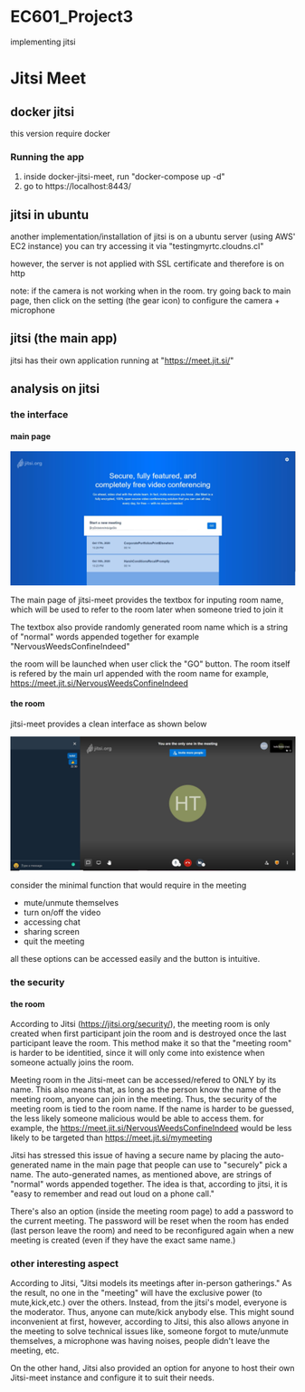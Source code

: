 # EC601_Project3
implementing jitsi

# Jitsi Meet
## docker jitsi
this version require docker

### Running the app
1. inside docker-jitsi-meet, run "docker-compose up -d"
2. go to https://localhost:8443/

## jitsi in ubuntu
another implementation/installation of jitsi is on a ubuntu server (using AWS' EC2 instance)
you can try accessing it via "testingmyrtc.cloudns.cl"

however, the server is not applied with SSL certificate and therefore is on http

note: if the camera is not working when in the room. try going back to main page, then click on the setting (the gear icon) to configure the camera + microphone


## jitsi (the main app)
jitsi has their own application running at "https://meet.jit.si/"

## analysis on jitsi
### the interface
#### main page
![Image of jitsi main page](https://github.com/ronnakornRat/EC601_Project3/blob/main/image/jitsi_main.JPG)

The main page of jitsi-meet provides the textbox for inputing room name, which will be used to refer to the room later when someone tried to join it

The textbox also provide randomly generated room name which is a string of "normal" words appended together
for example "NervousWeedsConfineIndeed"

the room will be launched when user click the "GO" button. The room itself is refered by the main url appended with the room name
for example,  https://meet.jit.si/NervousWeedsConfineIndeed

#### the room
jitsi-meet provides a clean interface as shown below

![Image of jitsi meeting room](https://github.com/ronnakornRat/EC601_Project3/blob/main/image/jitsi_room.JPG)

consider the minimal function that would require in the meeting
- mute/unmute themselves
- turn on/off the video
- accessing chat
- sharing screen
- quit the meeting

all these options can be accessed easily and the button is intuitive.

### the security
#### the room
According to Jitsi (https://jitsi.org/security/), the meeting room is only created when first participant join the room and is destroyed once the last participant leave the room. This method make it so that the "meeting room" is harder to be identitied, since it will only come into existence when someone actually joins the room.

Meeting room in the Jitsi-meet can be accessed/refered to ONLY by its name. This also means that, as long as the person know the name of the meeting room, anyone can join in the meeting. Thus, the security of the meeting room is tied to the room name. If the name is harder to be guessed, the less likely someone malicious would be able to access them.
for example, the https://meet.jit.si/NervousWeedsConfineIndeed would be less likely to be targeted than https://meet.jit.si/mymeeting

Jitsi has stressed this issue of having a secure name by placing the auto-generated name in the main page that people can use to "securely" pick a name. The auto-generated names, as mentioned above, are strings of "normal" words appended together. The idea is that, according to jitsi, it is "easy to remember and read out loud on a phone call."

There's also an option (inside the meeting room page) to add a password to the current meeting. The password will be reset when the room has ended (last person leave the room) and need to be reconfigured again when a new meeting is created (even if they have the exact same name.)

#### 

### other interesting aspect
According to Jitsi, "Jitsi models its meetings after in-person gatherings." As the result, no one in the "meeting" will have the exclusive power (to mute,kick,etc.) over the others. Instead, from the jitsi's model, everyone is the moderator. Thus, anyone can mute/kick anybody else. This might sound inconvenient at first, however, according to Jitsi, this also allows anyone in the meeting to solve technical issues like, someone forgot to mute/unmute themselves, a microphone was having noises, people didn't leave the meeting, etc. 

On the other hand, Jitsi also provided an option for anyone to host their own Jitsi-meet instance and configure it to suit their needs.


